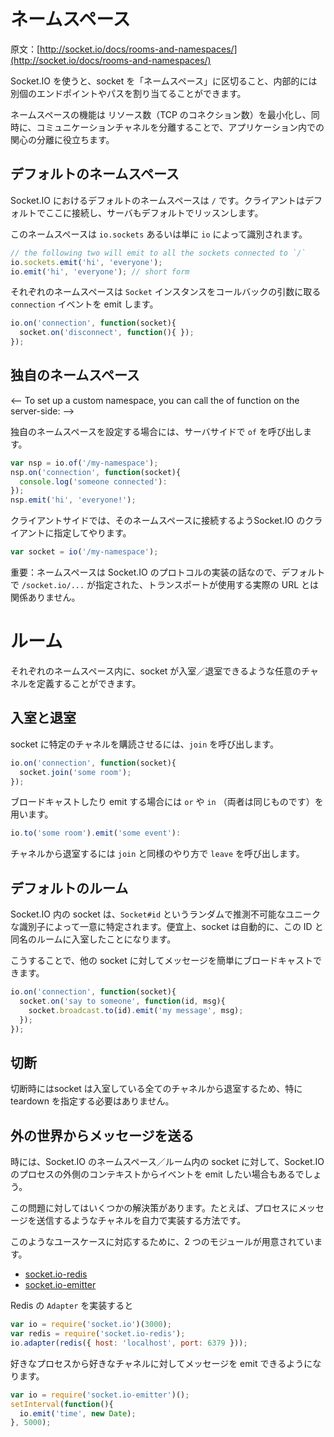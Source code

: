 # ネームスペース

<!--# Namespaces-->

原文：[http://socket.io/docs/rooms-and-namespaces/](http://socket.io/docs/rooms-and-namespaces/)

<!--
Socket.IO allows you to “namespace” your sockets, which essentially means assigning different endpoints or paths.
-->

Socket.IO を使うと、socket を「ネームスペース」に区切ること、内部的には別個のエンドポイントやパスを割り当てることができます。

<!--
This is a useful feature to minimize the number of resources (TCP connections) and at the same time separate concerns within your application by introducing separation between communication channels.
-->

ネームスペースの機能は リソース数（TCP のコネクション数）を最小化し、同時に、コミュニケーションチャネルを分離することで、アプリケーション内での関心の分離に役立ちます。

<!--## Default namespace-->

## デフォルトのネームスペース

<!--
We call the default namespace / and it’s the one Socket.IO clients connect to by default, and the one the server listens to by default.
-->

Socket.IO におけるデフォルトのネームスペースは `/` です。クライアントはデフォルトでここに接続し、サーバもデフォルトでリッスンします。

<!--
This namespace is identified by io.sockets or simply io:
-->

このネームスペースは `io.sockets` あるいは単に `io` によって識別されます。

```javascript
// the following two will emit to all the sockets connected to `/`
io.sockets.emit('hi', 'everyone');
io.emit('hi', 'everyone'); // short form
```

<!--
Each namespace emits a connection event that receives each Socket instance as a parameter
-->

それぞれのネームスペースは `Socket` インスタンスをコールバックの引数に取る `connection` イベントを emit します。

```javascript
io.on('connection', function(socket){
  socket.on('disconnect', function(){ });
});
```

<!--## Custom namespaces-->

## 独自のネームスペース

<--
To set up a custom namespace, you can call the of function on the server-side:
-->

独自のネームスペースを設定する場合には、サーバサイドで `of` を呼び出します。

```javascript
var nsp = io.of('/my-namespace');
nsp.on('connection', function(socket){
  console.log('someone connected'):
});
nsp.emit('hi', 'everyone!');
```

<!--
On the client side, you tell Socket.IO client to connect to that namespace:
-->

クライアントサイドでは、そのネームスペースに接続するようSocket.IO のクライアントに指定してやります。

```javascript
var socket = io('/my-namespace');
```

<!--
Important note: The namespace is an implementation detail of the Socket.IO protocol, and is not related to the actual URL of the underlying transport, which defaults to /socket.io/….
-->

重要：ネームスペースは Socket.IO のプロトコルの実装の話なので、デフォルトで `/socket.io/...` が指定された、トランスポートが使用する実際の URL とは関係ありません。

<!--## Rooms-->

# ルーム

<!--
Within each namespace, you can also define arbitrary channels that sockets can join and leave.
-->

それぞれのネームスペース内に、socket が入室／退室できるような任意のチャネルを定義することができます。

<!--## Joining and leaving-->

## 入室と退室

<!--
You can call join to subscribe the socket to a given channel:
-->

socket に特定のチャネルを購読させるには、`join` を呼び出します。

```javascript
io.on('connection', function(socket){
  socket.join('some room');
});
```

<!--
And then simply use to or in (they are the same) when broadcasting or emitting:
-->

ブロードキャストしたり emit する場合には `or` や `in` （両者は同じものです）を用います。

```javascript
io.to('some room').emit('some event'):
```

<!--
To leave a channel you call leave in the same fashion as join.
-->

チャネルから退室するには `join` と同様のやり方で `leave` を呼び出します。

<!--## Default room-->

## デフォルトのルーム

<!--
Each Socket in Socket.IO is identified by a random, unguessable, unique identifier Socket#id. For your convenience, each socket automatically joins a room identified by this id.
-->

Socket.IO 内の socket は、`Socket#id` というランダムで推測不可能なユニークな識別子によって一意に特定されます。便宜上、socket は自動的に、この ID と同名のルームに入室したことになります。

<!--
This makes it easy to broadcast messages to other sockets:
-->

こうすることで、他の socket に対してメッセージを簡単にブロードキャストできます。

```javascript
io.on('connection', function(socket){
  socket.on('say to someone', function(id, msg){
    socket.broadcast.to(id).emit('my message', msg);
  });
});
```

<!--## Disconnection-->

## 切断

<!--
Upon disconnection, sockets leave all the channels they were part of automatically, and no specially teardown is needed on your part.
-->

切断時にはsocket は入室している全てのチャネルから退室するため、特に teardown を指定する必要はありません。

<!--## Sending messages from the outside-world-->

## 外の世界からメッセージを送る

<!--
In some cases, you might want to emit events to sockets in Socket.IO namespaces / rooms from outside the context of your Socket.IO processes.
-->

時には、Socket.IO のネームスペース／ルーム内の socket に対して、Socket.IO のプロセスの外側のコンテキストからイベントを emit したい場合もあるでしょう。

<!--
There’s several ways to tackle this problem, like implementing your own channel to send messages into the process.
-->

この問題に対してはいくつかの解決策があります。たとえば、プロセスにメッセージを送信するようなチャネルを自力で実装する方法です。

<!--
To facilitate this use case, we created two modules:
-->

このようなユースケースに対応するために、2 つのモジュールが用意されています。

- [socket.io-redis](https://github.com/automattic/socket.io-redis)
- [socket.io-emitter](https://github.com/automattic/socket.io-emitter)

<!--
By implementing the Redis Adapter:
-->

Redis の `Adapter` を実装すると

```javascript
var io = require('socket.io')(3000);
var redis = require('socket.io-redis');
io.adapter(redis({ host: 'localhost', port: 6379 }));
```

<!--
you can then emit messages from any other process to any channel
-->

好きなプロセスから好きなチャネルに対してメッセージを emit できるようになります。

```javascript
var io = require('socket.io-emitter')();
setInterval(function(){
  io.emit('time', new Date);
}, 5000);
```
